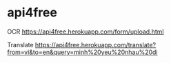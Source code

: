 # api4free
OCR https://api4free.herokuapp.com/form/upload.html

Translate https://api4free.herokuapp.com/translate?from=vi&to=en&query=minh%20yeu%20nhau%20di
